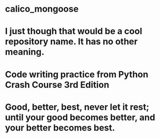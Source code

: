 # calico_mongoose
# I just though that would be a cool repository name. It has no other meaning.
# Code writing practice from Python Crash Course 3rd Edition
# Good, better, best, never let it rest; until your good becomes better, and your better becomes best.
